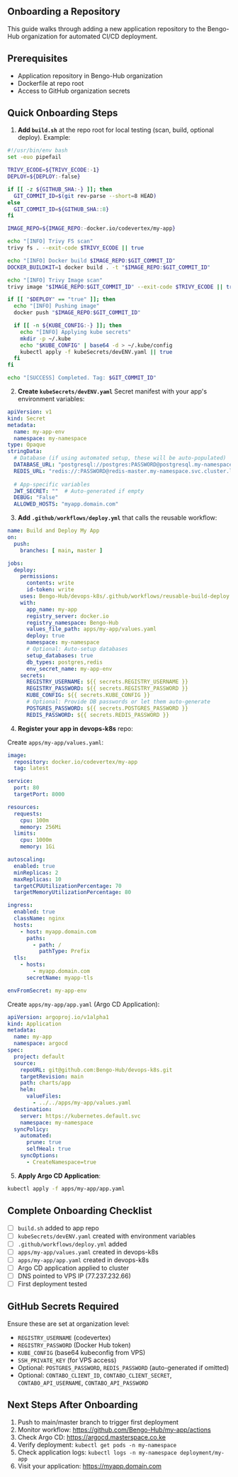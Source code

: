 Onboarding a Repository
-----------------------

This guide walks through adding a new application repository to the Bengo-Hub organization for automated CI/CD deployment.

Prerequisites
-------------
- Application repository in Bengo-Hub organization
- Dockerfile at repo root
- Access to GitHub organization secrets

Quick Onboarding Steps
----------------------

1) **Add `build.sh`** at the repo root for local testing (scan, build, optional deploy). Example:

```bash
#!/usr/bin/env bash
set -euo pipefail

TRIVY_ECODE=${TRIVY_ECODE:-1}
DEPLOY=${DEPLOY:-false}

if [[ -z ${GITHUB_SHA:-} ]]; then
  GIT_COMMIT_ID=$(git rev-parse --short=8 HEAD)
else
  GIT_COMMIT_ID=${GITHUB_SHA::8}
fi

IMAGE_REPO=${IMAGE_REPO:-docker.io/codevertex/my-app}

echo "[INFO] Trivy FS scan"
trivy fs . --exit-code $TRIVY_ECODE || true

echo "[INFO] Docker build $IMAGE_REPO:$GIT_COMMIT_ID"
DOCKER_BUILDKIT=1 docker build . -t "$IMAGE_REPO:$GIT_COMMIT_ID"

echo "[INFO] Trivy Image scan"
trivy image "$IMAGE_REPO:$GIT_COMMIT_ID" --exit-code $TRIVY_ECODE || true

if [[ "$DEPLOY" == "true" ]]; then
  echo "[INFO] Pushing image"
  docker push "$IMAGE_REPO:$GIT_COMMIT_ID"

  if [[ -n ${KUBE_CONFIG:-} ]]; then
    echo "[INFO] Applying kube secrets"
    mkdir -p ~/.kube
    echo "$KUBE_CONFIG" | base64 -d > ~/.kube/config
    kubectl apply -f kubeSecrets/devENV.yaml || true
  fi
fi

echo "[SUCCESS] Completed. Tag: $GIT_COMMIT_ID"
```

2) **Create `kubeSecrets/devENV.yaml`** Secret manifest with your app's environment variables:

```yaml
apiVersion: v1
kind: Secret
metadata:
  name: my-app-env
  namespace: my-namespace
type: Opaque
stringData:
  # Database (if using automated setup, these will be auto-populated)
  DATABASE_URL: "postgresql://postgres:PASSWORD@postgresql.my-namespace.svc.cluster.local:5432/mydb"
  REDIS_URL: "redis://:PASSWORD@redis-master.my-namespace.svc.cluster.local:6379/0"
  
  # App-specific variables
  JWT_SECRET: ""  # Auto-generated if empty
  DEBUG: "False"
  ALLOWED_HOSTS: "myapp.domain.com"
```

3) **Add `.github/workflows/deploy.yml`** that calls the reusable workflow:

```yaml
name: Build and Deploy My App
on:
  push:
    branches: [ main, master ]

jobs:
  deploy:
    permissions:
      contents: write
      id-token: write
    uses: Bengo-Hub/devops-k8s/.github/workflows/reusable-build-deploy.yml@main
    with:
      app_name: my-app
      registry_server: docker.io
      registry_namespace: Bengo-Hub
      values_file_path: apps/my-app/values.yaml
      deploy: true
      namespace: my-namespace
      # Optional: Auto-setup databases
      setup_databases: true
      db_types: postgres,redis
      env_secret_name: my-app-env
    secrets:
      REGISTRY_USERNAME: ${{ secrets.REGISTRY_USERNAME }}
      REGISTRY_PASSWORD: ${{ secrets.REGISTRY_PASSWORD }}
      KUBE_CONFIG: ${{ secrets.KUBE_CONFIG }}
      # Optional: Provide DB passwords or let them auto-generate
      POSTGRES_PASSWORD: ${{ secrets.POSTGRES_PASSWORD }}
      REDIS_PASSWORD: ${{ secrets.REDIS_PASSWORD }}
```

4) **Register your app in devops-k8s** repo:

Create `apps/my-app/values.yaml`:
```yaml
image:
  repository: docker.io/codevertex/my-app
  tag: latest

service:
  port: 80
  targetPort: 8000

resources:
  requests:
    cpu: 100m
    memory: 256Mi
  limits:
    cpu: 1000m
    memory: 1Gi

autoscaling:
  enabled: true
  minReplicas: 2
  maxReplicas: 10
  targetCPUUtilizationPercentage: 70
  targetMemoryUtilizationPercentage: 80

ingress:
  enabled: true
  className: nginx
  hosts:
    - host: myapp.domain.com
      paths:
        - path: /
          pathType: Prefix
  tls:
    - hosts:
        - myapp.domain.com
      secretName: myapp-tls

envFromSecret: my-app-env
```

Create `apps/my-app/app.yaml` (Argo CD Application):
```yaml
apiVersion: argoproj.io/v1alpha1
kind: Application
metadata:
  name: my-app
  namespace: argocd
spec:
  project: default
  source:
    repoURL: git@github.com:Bengo-Hub/devops-k8s.git
    targetRevision: main
    path: charts/app
    helm:
      valueFiles:
        - ../../apps/my-app/values.yaml
  destination:
    server: https://kubernetes.default.svc
    namespace: my-namespace
  syncPolicy:
    automated:
      prune: true
      selfHeal: true
    syncOptions:
      - CreateNamespace=true
```

5) **Apply Argo CD Application**:

```bash
kubectl apply -f apps/my-app/app.yaml
```

Complete Onboarding Checklist
-----------------------------

- [ ] `build.sh` added to app repo
- [ ] `kubeSecrets/devENV.yaml` created with environment variables
- [ ] `.github/workflows/deploy.yml` added
- [ ] `apps/my-app/values.yaml` created in devops-k8s
- [ ] `apps/my-app/app.yaml` created in devops-k8s
- [ ] Argo CD application applied to cluster
- [ ] DNS pointed to VPS IP (77.237.232.66)
- [ ] First deployment tested

GitHub Secrets Required
-----------------------

Ensure these are set at organization level:
- `REGISTRY_USERNAME` (codevertex)
- `REGISTRY_PASSWORD` (Docker Hub token)
- `KUBE_CONFIG` (base64 kubeconfig from VPS)
- `SSH_PRIVATE_KEY` (for VPS access)
- Optional: `POSTGRES_PASSWORD`, `REDIS_PASSWORD` (auto-generated if omitted)
- Optional: `CONTABO_CLIENT_ID`, `CONTABO_CLIENT_SECRET`, `CONTABO_API_USERNAME`, `CONTABO_API_PASSWORD`

Next Steps After Onboarding
---------------------------

1. Push to main/master branch to trigger first deployment
2. Monitor workflow: https://github.com/Bengo-Hub/my-app/actions
3. Check Argo CD: https://argocd.masterspace.co.ke
4. Verify deployment: `kubectl get pods -n my-namespace`
5. Check application logs: `kubectl logs -n my-namespace deployment/my-app`
6. Visit your application: https://myapp.domain.com


